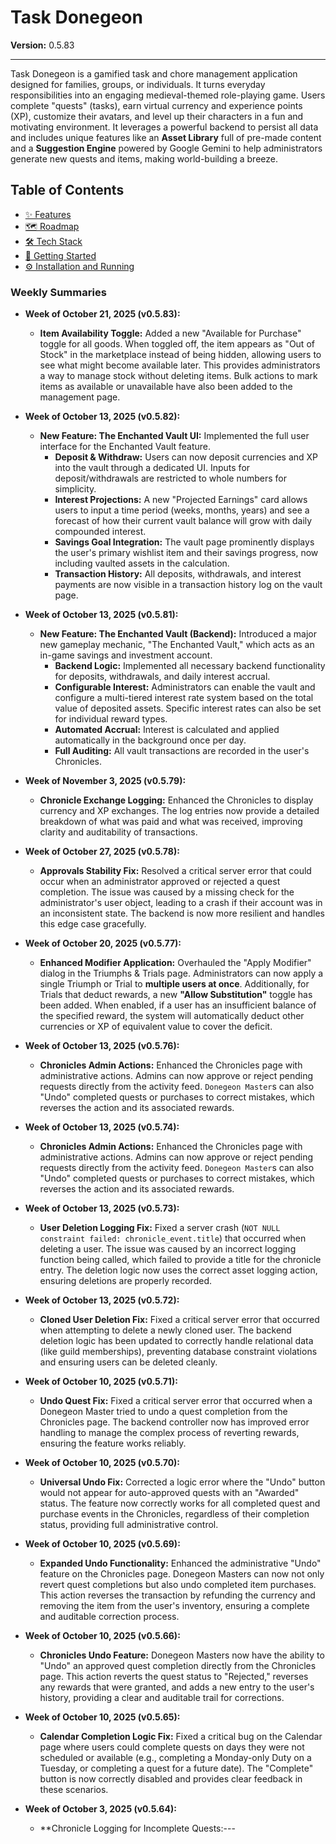 # Task Donegeon

**Version:** 0.5.83

---

Task Donegeon is a gamified task and chore management application designed for families, groups, or individuals. It turns everyday responsibilities into an engaging medieval-themed role-playing game. Users complete "quests" (tasks), earn virtual currency and experience points (XP), customize their avatars, and level up their characters in a fun and motivating environment. It leverages a powerful backend to persist all data and includes unique features like an **Asset Library** full of pre-made content and a **Suggestion Engine** powered by Google Gemini to help administrators generate new quests and items, making world-building a breeze.

## Table of Contents
- [✨ Features](#-features)
- [🗺️ Roadmap](#️-roadmap)
- [🛠️ Tech Stack](#️-tech-stack)
- [🚀 Getting Started](#-getting-started)
- [⚙️ Installation and Running](#️-installation-and-running)

### Weekly Summaries

-   **Week of October 21, 2025 (v0.5.83):**
    -   **Item Availability Toggle:** Added a new "Available for Purchase" toggle for all goods. When toggled off, the item appears as "Out of Stock" in the marketplace instead of being hidden, allowing users to see what might become available later. This provides administrators a way to manage stock without deleting items. Bulk actions to mark items as available or unavailable have also been added to the management page.

-   **Week of October 13, 2025 (v0.5.82):**
    -   **New Feature: The Enchanted Vault UI:** Implemented the full user interface for the Enchanted Vault feature.
        -   **Deposit & Withdraw:** Users can now deposit currencies and XP into the vault through a dedicated UI. Inputs for deposit/withdrawals are restricted to whole numbers for simplicity.
        -   **Interest Projections:** A new "Projected Earnings" card allows users to input a time period (weeks, months, years) and see a forecast of how their current vault balance will grow with daily compounded interest.
        -   **Savings Goal Integration:** The vault page prominently displays the user's primary wishlist item and their savings progress, now including vaulted assets in the calculation.
        -   **Transaction History:** All deposits, withdrawals, and interest payments are now visible in a transaction history log on the vault page.

-   **Week of October 13, 2025 (v0.5.81):**
    -   **New Feature: The Enchanted Vault (Backend):** Introduced a major new gameplay mechanic, "The Enchanted Vault," which acts as an in-game savings and investment account.
        -   **Backend Logic:** Implemented all necessary backend functionality for deposits, withdrawals, and daily interest accrual.
        -   **Configurable Interest:** Administrators can enable the vault and configure a multi-tiered interest rate system based on the total value of deposited assets. Specific interest rates can also be set for individual reward types.
        -   **Automated Accrual:** Interest is calculated and applied automatically in the background once per day.
        -   **Full Auditing:** All vault transactions are recorded in the user's Chronicles.

-   **Week of November 3, 2025 (v0.5.79):**
    -   **Chronicle Exchange Logging:** Enhanced the Chronicles to display currency and XP exchanges. The log entries now provide a detailed breakdown of what was paid and what was received, improving clarity and auditability of transactions.

-   **Week of October 27, 2025 (v0.5.78):**
    -   **Approvals Stability Fix:** Resolved a critical server error that could occur when an administrator approved or rejected a quest completion. The issue was caused by a missing check for the administrator's user object, leading to a crash if their account was in an inconsistent state. The backend is now more resilient and handles this edge case gracefully.

-   **Week of October 20, 2025 (v0.5.77):**
    -   **Enhanced Modifier Application:** Overhauled the "Apply Modifier" dialog in the Triumphs & Trials page. Administrators can now apply a single Triumph or Trial to **multiple users at once**. Additionally, for Trials that deduct rewards, a new **"Allow Substitution"** toggle has been added. When enabled, if a user has an insufficient balance of the specified reward, the system will automatically deduct other currencies or XP of equivalent value to cover the deficit.

-   **Week of October 13, 2025 (v0.5.76):**
    -   **Chronicles Admin Actions:** Enhanced the Chronicles page with administrative actions. Admins can now approve or reject pending requests directly from the activity feed. `Donegeon Master`s can also "Undo" completed quests or purchases to correct mistakes, which reverses the action and its associated rewards.

-   **Week of October 13, 2025 (v0.5.74):**
    -   **Chronicles Admin Actions:** Enhanced the Chronicles page with administrative actions. Admins can now approve or reject pending requests directly from the activity feed. `Donegeon Master`s can also "Undo" completed quests or purchases to correct mistakes, which reverses the action and its associated rewards.

-   **Week of October 13, 2025 (v0.5.73):**
    -   **User Deletion Logging Fix:** Fixed a server crash (`NOT NULL constraint failed: chronicle_event.title`) that occurred when deleting a user. The issue was caused by an incorrect logging function being called, which failed to provide a title for the chronicle entry. The deletion logic now uses the correct asset logging action, ensuring deletions are properly recorded.

-   **Week of October 13, 2025 (v0.5.72):**
    -   **Cloned User Deletion Fix:** Fixed a critical server error that occurred when attempting to delete a newly cloned user. The backend deletion logic has been updated to correctly handle relational data (like guild memberships), preventing database constraint violations and ensuring users can be deleted cleanly.

-   **Week of October 10, 2025 (v0.5.71):**
    -   **Undo Quest Fix:** Fixed a critical server error that occurred when a Donegeon Master tried to undo a quest completion from the Chronicles page. The backend controller now has improved error handling to manage the complex process of reverting rewards, ensuring the feature works reliably.

-   **Week of October 10, 2025 (v0.5.70):**
    -   **Universal Undo Fix:** Corrected a logic error where the "Undo" button would not appear for auto-approved quests with an "Awarded" status. The feature now correctly works for all completed quest and purchase events in the Chronicles, regardless of their completion status, providing full administrative control.

-   **Week of October 10, 2025 (v0.5.69):**
    -   **Expanded Undo Functionality:** Enhanced the administrative "Undo" feature on the Chronicles page. Donegeon Masters can now not only revert quest completions but also undo completed item purchases. This action reverses the transaction by refunding the currency and removing the item from the user's inventory, ensuring a complete and auditable correction process.

-   **Week of October 10, 2025 (v0.5.66):**
    -   **Chronicles Undo Feature:** Donegeon Masters now have the ability to "Undo" an approved quest completion directly from the Chronicles page. This action reverts the quest status to "Rejected," reverses any rewards that were granted, and adds a new entry to the user's history, providing a clear and auditable trail for corrections.

-   **Week of October 10, 2025 (v0.5.65):**
    -   **Calendar Completion Logic Fix:** Fixed a critical bug on the Calendar page where users could complete quests on days they were not scheduled or available (e.g., completing a Monday-only Duty on a Tuesday, or completing a quest for a future date). The "Complete" button is now correctly disabled and provides clear feedback in these scenarios.

-   **Week of October 3, 2025 (v0.5.64):**
    -   **Chronicle Logging for Incomplete Quests:---
